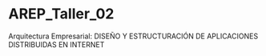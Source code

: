 # AREP_Taller_02
Arquitectura Empresarial: DISEÑO Y ESTRUCTURACIÓN DE APLICACIONES DISTRIBUIDAS EN INTERNET
